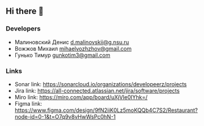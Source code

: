 ## Hi there 👋

### Developers
- Малиновский Денис d.malinovskii@g.nsu.ru
- Вожжов Михаил mihaelvozhzhov@gmail.com
- Гунько Тимур gunkotim3@gmail.com

### Links
- Sonar link: https://sonarcloud.io/organizations/developeerz/projects
- Jira link: https://all-connected.atlassian.net/jira/software/projects
- Miro link: https://miro.com/app/board/uXjVIe0IYhk=/
- Figma link: https://www.figma.com/design/9fN2iiK0Lz5moKQQb4C7S2/Restaurant?node-id=0-1&t=O7q9v8vHwWsPc0hN-1
